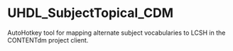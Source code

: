 UHDL_SubjectTopical_CDM
=======================

AutoHotkey tool for mapping alternate subject vocabularies to LCSH in the CONTENTdm project client.
